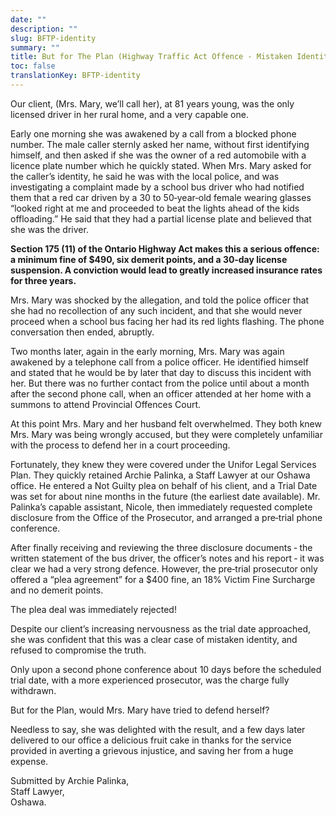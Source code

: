 ```yaml
---
date: ""
description: ""
slug: BFTP-identity
summary: ""
title: But for The Plan (Highway Traffic Act Offence - Mistaken Identity)
toc: false
translationKey: BFTP-identity
---
```

Our client, (Mrs. Mary, we’ll call her), at 81 years young, was the only licensed driver in her rural home, and a very capable one.

Early one morning she was awakened by a call from a blocked phone number. The male caller sternly asked her name, without first identifying himself, and then asked if she was the owner of a red automobile with a licence plate number which he quickly stated. When Mrs. Mary asked for the caller’s identity, he said he was with the local police, and was investigating a complaint made by a school bus driver who had notified them that a red car driven by a 30 to 50‐year‐old female wearing glasses “looked right at me and proceeded to beat the lights ahead of the kids offloading.” He said that they had a partial license plate and believed that she was the driver.

**Section 175 (11) of the Ontario Highway Act makes this a serious offence: a minimum fine of $490, six demerit points, and a 30‐day license suspension. A conviction would lead to greatly increased insurance rates for three years.**

Mrs. Mary was shocked by the allegation, and told the police officer that she had no recollection of any such incident, and that she would never proceed when a school bus facing her had its red lights flashing. The phone conversation then ended, abruptly.

Two months later, again in the early morning, Mrs. Mary was again awakened by a telephone call from a police officer. He identified himself and stated that he would be by later that day to discuss this incident with her. But there was no further contact from the police until about a month after the second phone call, when an officer attended at her home with a summons to attend Provincial Offences Court.

At this point Mrs. Mary and her husband felt overwhelmed. They both knew Mrs. Mary was being wrongly accused, but they were completely unfamiliar with the process to defend her in a court proceeding.

Fortunately, they knew they were covered under the Unifor Legal Services Plan. They quickly retained Archie Palinka, a Staff Lawyer at our Oshawa office. He entered a Not Guilty plea on behalf of his client, and a Trial Date was set for about nine months in the future (the earliest date available). Mr. Palinka’s capable assistant, Nicole, then immediately requested complete disclosure from the Office of the Prosecutor, and arranged a pre‐trial phone conference.

After finally receiving and reviewing the three disclosure documents ‐ the written statement of the bus driver, the officer’s notes and his report ‐ it was clear we had a very strong defence. However, the pre‐trial prosecutor only offered a “plea agreement” for a $400 fine, an 18% Victim Fine Surcharge and no demerit points.

The plea deal was immediately rejected!

Despite our client’s increasing nervousness as the trial date approached, she was confident that this was a clear case of mistaken identity, and refused to compromise the truth.

Only upon a second phone conference about 10 days before the scheduled trial date, with a more experienced prosecutor, was the charge fully withdrawn.

But for the Plan, would Mrs. Mary have tried to defend herself?

Needless to say, she was delighted with the result, and a few days later delivered to our office a delicious fruit cake in thanks for the service provided in averting a grievous injustice, and saving her from a huge expense.

Submitted by Archie Palinka,  
Staff Lawyer,  
Oshawa.